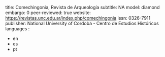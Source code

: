 title: Comechingonia, Revista de Arqueología
subtitle: NA
model: diamond
embargo: 0
peer-reviewed: true
website: https://revistas.unc.edu.ar/index.php/comechingonia
issn: 0326-7911
publisher: National University of Cordoba - Centro de Estudios Históricos
languages : 
-  en
-  es
-  pt
